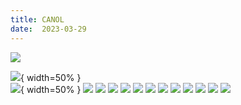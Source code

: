 ```yaml
---
title: CANOL
date:  2023-03-29	
---
```


![](images/canol_3.png)
<!--more-->	
![](images/canol_0.png){ width=50% }\
![](images/canol_1.png){ width=50% }
![](images/canol_2.png)
![](images/canol_4.png)
![](images/canol_5.png)
![](images/canol_6.png)
![](images/canol_7.png)
![](images/canol_8.png)
![](images/canol_9.png)
![](images/canol_10.png)
![](images/canol_11.png)
![](images/canol_12.png)
![](images/canol_13.png)
![](images/canol_14.png)
